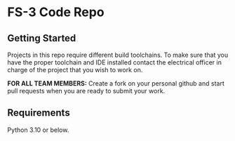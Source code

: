 # FS-3 Code Repo

## Getting Started
Projects in this repo require different build toolchains. To make sure that you have the proper toolchain and IDE installed contact the electrical officer in charge of the project that you wish to work on. 

__FOR ALL TEAM MEMBERS:__ Create a fork on your personal github and start pull requests when you are ready to submit your work.


## Requirements
Python 3.10 or below.
